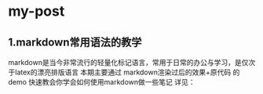 # my-post
## 1.markdown常用语法的教学
markdown是当今非常流行的轻量化标记语言，常用于日常的办公与学习，是仅次于latex的漂亮排版语言
本期主要通过 markdown渲染过后的效果+原代码 的demo 快速教会你学会如何使用markdown做一些笔记
详见：
